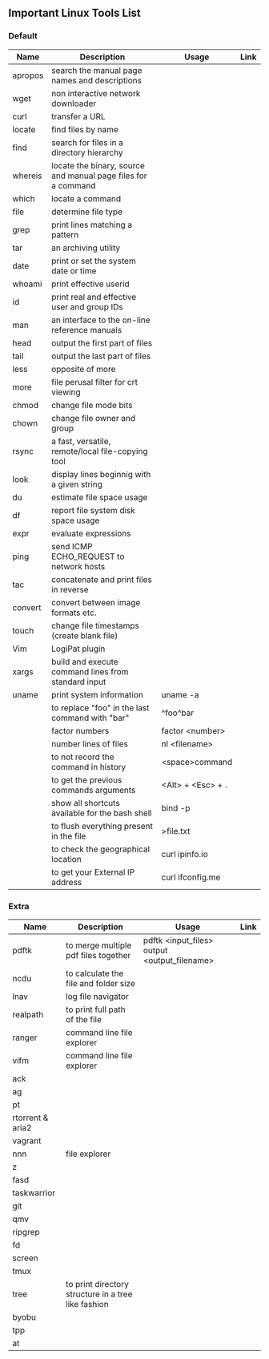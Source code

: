 ## Important Linux Tools List

### Default

| Name        | Description                                                   | Usage                   | Link        |
| ----------- | -----------                                                   | -----------             | ----------- |
| apropos     | search the manual page names and descriptions                 |                         |             |
| wget        | non interactive network downloader                            |                         |             |
| curl        | transfer a URL                                                |                         |             |
| locate      | find files by name                                            |                         |             |
| find        | search for files in a directory hierarchy                     |                         |             |
| whereis     | locate the binary, source and manual page files for a command |                         |             |
| which       | locate a command                                              |                         |             |
| file        | determine file type                                           |                         |             |
| grep        | print lines matching a pattern                                |                         |             |
| tar         | an archiving utility                                          |                         |             |
| date        | print or set the system date or time                          |                         |             |
| whoami      | print effective userid                                        |                         |             |
| id          | print real and effective user and group IDs                   |                         |             |
| man         | an interface to the on-line reference manuals                 |                         |             |
| head        | output the first part of files                                |                         |             |
| tail        | output the last part of files                                 |                         |             |
| less        | opposite of more                                              |                         |             |
| more        | file perusal filter for crt viewing                           |                         |             |
| chmod       | change file mode bits                                         |                         |             |
| chown       | change file owner and group                                   |                         |             |
| rsync       | a fast, versatile, remote/local file-copying tool             |                         |             |
| look        | display lines beginnig with a given string                    |                         |             |
| du          | estimate file space usage                                     |                         |             |
| df          | report file system disk space usage                           |                         |             |
| expr        | evaluate expressions                                          |                         |             |
| ping        | send ICMP ECHO_REQUEST to network hosts                       |                         |             |
| tac         | concatenate and print files in reverse                        |                         |             |
| convert     | convert between image formats etc.                            |                         |             |
| touch       | change file timestamps (create blank file)                    |                         |             |
| Vim         | LogiPat plugin                                                |                         |             |
| xargs       | build and execute command lines from standard input           |                         |             |
| uname       | print system information                                      | uname -a                |             |
|             | to replace "foo" in the last command with "bar"               | ^foo^bar                |             |
|             | factor numbers                                                | factor &lt;number>      |             |
|             | number lines of files                                         | nl &lt;filename>        |             |
|             | to not record the command in history                          | &lt;space>command       |             |
|             | to get the previous commands arguments                        | &lt;Alt> + &lt;Esc> + . |             |
|             | show all shortcuts available for the bash shell               | bind -p                 |             |
|             | to flush everything present in the file                       | >file.txt               |             |
|             | to check the geographical location                            | curl ipinfo.io          |             |
|             | to get your External IP address                               | curl ifconfig.me        |             |

### Extra

| Name             | Description                                         | Usage                                              | Link        |
| -----------      | -----------                                         | -----------                                        | ----------- |
| pdftk            | to merge multiple pdf files together                | pdftk &lt;input_files> output &lt;output_filename> |             |
| ncdu             | to calculate the file and folder size               |                                                    |             |
| lnav             | log file navigator                                  |                                                    |             |
| realpath         | to print full path of the file                      |                                                    |             |
| ranger           | command line file explorer                          |                                                    |             |
| vifm             | command line file explorer                          |                                                    |             |
| ack              |                                                     |                                                    |             |
| ag               |                                                     |                                                    |             |
| pt               |                                                     |                                                    |             |
| rtorrent & aria2 |                                                     |                                                    |             |
| vagrant          |                                                     |                                                    |             |
| nnn              | file explorer                                       |                                                    |             |
| z                |                                                     |                                                    |             |
| fasd             |                                                     |                                                    |             |
| taskwarrior      |                                                     |                                                    |             |
| git              |                                                     |                                                    |             |
| qmv              |                                                     |                                                    |             |
| ripgrep          |                                                     |                                                    |             |
| fd               |                                                     |                                                    |             |
| screen           |                                                     |                                                    |             |
| tmux             |                                                     |                                                    |             |
| tree             | to print directory structure in a tree like fashion |                                                    |             |
| byobu            |                                                     |                                                    |             |
| tpp              |                                                     |                                                    |             |
| at               |                                                     |                                                    |             |
